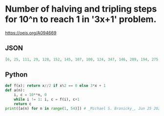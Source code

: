 # Number of halving and tripling steps for 10^n to reach 1 in '3x\+1' problem\.
https://oeis.org/A094669
## JSON
```JSON
[6, 25, 111, 29, 128, 152, 145, 107, 100, 124, 347, 146, 289, 194, 275, 255, 235, 303, 340, 470, 357, 324, 454, 266, 564, 433, 470, 331, 492, 467, 584, 515, 614, 550, 711, 497, 653, 1039, 577, 694, 749, 755, 779, 666, 752, 913, 769, 754, 724, 691, 883, 827, 683]
```
## Python
```Python
def f(x): return x//2 if x%2 == 0 else 3*x + 1
def a(n):
    i, c = 10**n, 0
    while i != 1: i, c = f(i), c+1
    return c
print([a(n) for n in range(1, 54)]) # _Michael S. Branicky_, Jun 25 2021
```
